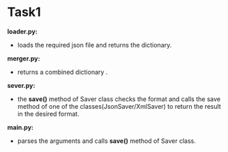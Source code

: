 # Task1

**loader.py:**
  - loads the required json file and returns the dictionary.

**merger.py:**
  - returns a combined dictionary .
  
**sever.py:**
  - the **save()** method of Saver class checks the format and calls the save method of one of the classes(JsonSaver/XmlSaver) to return the result in the desired format.

**main.py:**
  - parses the arguments and calls **save()** method of Saver class.

